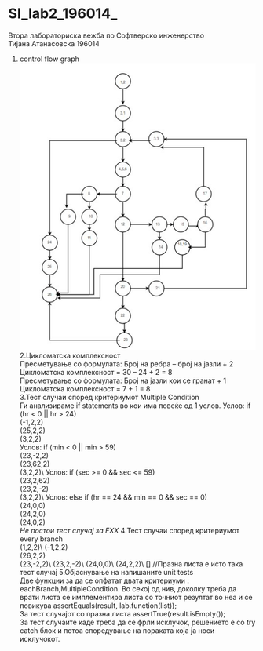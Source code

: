 # SI_lab2_196014_
Втора лабораториска вежба по Софтверско инженерство\
Тијана Атанасовска 196014
1. control flow graph\
![Screenshot](diagram_final.jpg)\
2.Цикломатска комплексност\
Пресметување со формулата: Број на ребра – број на јазли + 2
Цикломатска комплексност = 30 – 24 + 2 = 8 \
Пресметување со формулата: Број на јазли кои се гранат + 1 \
Цикломатска комплексност = 7 + 1 = 8 \
3.Тест случаи според критериумот Multiple Condition\
Ги анализираме if statements во кои има повеќе од 1 услов.
Услов: if (hr < 0 || hr > 24)\
(-1,2,2)\
(25,2,2)\
(3,2,2)\
Услов: if (min < 0 || min > 59)\
(23,-2,2)\
(23,62,2)\
(3,2,2)\ 
Услов: if (sec >= 0 && sec <= 59)\
(23,2,62)\
(23,2,-2)\
(3,2,2)\ 
Услов: else if (hr == 24 && min == 0 && sec == 0)\
(24,0,0)\
(24,2,0)\
(24,0,2)\
*Не постои тест случај за FXX*
4.Тест случаи според критериумот every branch\
(1,2,2)\ 
(-1,2,2)\
(26,2,2)\
(23,-2,2)\ 
(23,2,-2)\ 
(24,0,0)\ 
(24,2,2)\ 
[] //Празна листа е исто така тест случај
5.Објаснување на напишаните unit tests\
Две функции за да се опфатат двата критериуми : eachBranch,MultipleCondition. Во секој од нив, доколку треба да врати листа се имплементира  листа со точниот резултат во неа и се повикува assertEquals(result, lab.function(list));\
За тест случајот со празна листа assertTrue(result.isEmpty());\
За тест случаите каде треба да се фрли исклучок, решението е со try catch блок и потоа споредување на пораката која ја носи исклучокот.


